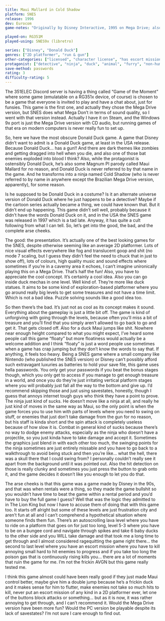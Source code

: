 ```yaml
---
title: Maui Mallard in Cold Shadow
platform: SNES
release: 1996
dev: Eurocom
game-notes: "Originally by Disney Interactive, 1995 on Mega Drive; also known as \"Donald in Maui Mallard\""

played-on: RG351M
played-using: SNES9x (libretro)

series: ["Disney", "Donald Duck"]
genres: ["2D platformer", "run & gun"]
other-categories: ["licensed", "character license", "has escort mission"]
protagonist: ["detective", "ninja", "duck", "animal", "furry", "non-human", "male"]
save-method: passwords
rating: 3
difficulty-rating: 5
---
```


The 351ELEC Discord server is having a thing called “Game of the Moment” where some game (emulatable on a RG351x device, of course) is chosen to be a game that everyone is invited to play and have a chat about, just for funsies. This game is the first one, and actually they chose the Mega Drive version, but SNES does what Mega Don’t in terms of sound quality, so I went with that version instead. Actually I have it on Steam, and the Windows 9x port is just the Mega Drive version with CD audio, but running games of that era on modern computers is never really fun to set up.

So, here we have the most obscure Donald Duck game. A game that Disney didn’t want to admit is a Donald Duck game, at least in the USA release. Because Donald Duck… has a gun!! And there are dark themes like zombies and getting dragged into hell when you die, and also one of those bat enemies exploded into blood I think? Also, while the protagonist is ostensibly Donald Duck, he’s also some Magnum PI parody called Maui Mallard for no reason, and Donald Duck is never referred to by that name in the game. And he transforms into a ninja named Cold Shadow (who is never referred to by name in anywhere except the Brazilian Mega Drive version, apparently), for some reason.

Is he supposed to be Donald Duck in a costume? Is it an alternate universe version of Donald Duck where he just happens to be a detective? Maybe if the cartoon series actually became a thing, we could have known that. But it didn’t end up happening. This game didn’t sell well, probably because it didn’t have the words Donald Duck on it, and in the USA the SNES game was released in 1997 which is a tad late. Anyway, it has quite a cult following from what I can tell. So, let’s get into the good, the bad, and the complete arse cheeks.

The good: the presentation. It’s actually one of the best looking games for the SNES, despite otherwise seeming like an average 2D platformer. Lots of nice visual effects everywhere like fog and translucent goop and shit (no mode 7 scaling, but I guess they didn’t feel the need to chuck that in just to show off), lots of colours, high quality music and sound effects where sometimes if you’re in a caverny area it echoes, I can’t imagine unironically playing this on a Mega Drive. That’s half the fun! Also, you have to appreciate the cool concept. It’s certainly a cool idea. Also you can go inside duck mechas in one level. Well kind of. They’re more like duck statues. It aims to be some kind of exploration-based platformer where you go around really big levels to get some treasures and not have a time limit. Which is not a bad idea. Puzzle solving sounds like a good idea too.

So then there’s the bad. It’s just not as cool as its concept makes it sound. Everything about the gameplay is just a little bit off. The game is kind of unforgiving with going through the levels, because often you’ll miss a bit of treasure and you’ll find that you simply aren’t allowed to go back to go and get it. That gets closed off. Also for a duck Maui jumps like shit. Nowhere near enough height compared to what you might expect, I’ve heard some people call this game “floaty” but more floatiness would actually be a welcome addition and I think “floaty” is just a word people use sometimes when a game has crap jumping but they don’t know the words to say that. If anything, it feels too heavy.
Being a SNES game where a small company like Nintendo (who published the SNES version) or Disney can’t possibly afford such extravagant luxuries as batteries to hold your save file, this game uses hella passwords. You only get your passwords if you beat the bonus stages though, which you only get to access if you manage to get enough treasure in a world, and once you do they’re just irritating vertical platform stages where you will probably just fall all the way to the bottom and give up. I’d recommend skipping those and just using savestates, honestly, though I guess that annoys internet tough guys who think they have a point to prove.
The ninja just kind of sucks. He doesn’t move like a ninja at all, and really he just kind of moves in the same way as Maui, so the only point is when the game forces you to use him with parts of levels where you need to swing on stuff, or enemies that just don’t take damage from the gun for no reason, but his staff is kinda short and the spin attack is completely useless because of how slow it is. Combat in general kind of sucks because there’s no way to dodge enemy attacks, especially as the ninja who doesn’t have a projectile, so you just kinda have to take damage and accept it. Sometimes the graphics just blend in with each other too much, the swinging points for the ninja sometimes are just entirely missable and you have to go back to a walkthrough to avoid being stuck and then you’re like… what the hell, there was a skull there that I could swing from? I personally couldn’t really see it apart from the background until it was pointed out. Also the hit detection on those is really clunky and sometimes you just press the button to grab onto it, and the game decides it doesn’t like you enough to let you do that.

The arse cheeks is that this game was a game made by Disney in the 90s, and that was when rentals were a thing, so they made the game bullshit so you wouldn’t have time to beat the game within a rental period and you’d have to buy the full game I guess? Well that was the logic they admitted to in The Lion King but now I have to accuse them of doing that with this game too. It starts off alright but some of these levels are just frustration city and aren’t fun at all and I can’t comprehend a hypothetical situation where someone finds them fun. There’s an autoscrolling lava level where you have to ride on a platform that goes on for just too long, level 5-3 where you have to be on a bungee cord and navigate through spikes and take 6 baby ducks to the other side and you WILL take damage and that took me a long time to get through and I almost considered ragequitting the game right there… the second to last level where you have an escort mission where you have to kill annoying small hard to hit enemies to progress and if you take too long the poison gas that is continuously rising kills you… there are a lot of moments that ruin the game for me. I’m not the frickin AVGN but this game really tested me.

I think this game almost could have been really good if they just made Maui control better, maybe give him a double jump because he’s a frickin duck and it makes sense for him to flutter, make enemies not take so much hits to kill, never put an escort mission of any kind in a 2D platformer ever, let one of the buttons block attacks or something… but as it is now, it was rather annoying to get through, and I can’t recommend it. Would the Mega Drive version have been more fun? Would the PC version be playable despite its lack of savestates? I’m not sure I care enough to find out.
